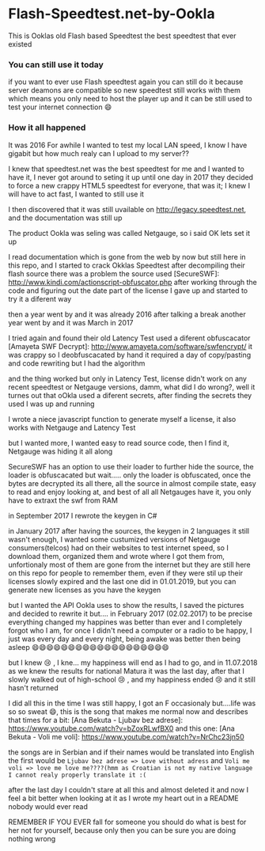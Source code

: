 # Flash-Speedtest.net-by-Ookla
This is Ooklas old Flash based Speedtest the best speedtest that ever existed

### You can still use it today
if you want to ever use Flash speedtest again you can still do it because server deamons are compatible so new speedtest still works with them which means you only need to host the player up and it can be still used to test your internet connection :smile:

### How it all happened

It was 2016
For awhile I wanted to test my local LAN speed, I know I have gigabit but how much realy can I upload to my server??

I knew that speedtest.net was the best speedtest for me and I wanted to have it, I never got around to seting it up until one day in 2017 they decided to force a new crappy HTML5 speedtest for everyone, that was it; I knew I will have to act fast, I wanted to still use it

I then discovered that it was still uvailable on http://legacy.speedtest.net, and the documentation was still up

The product Ookla was seling was called Netgauge, so i said OK lets set it up

I read documentation which is gone from the web by now but still here in this repo, and I started to crack Okklas Speedtest
after decompiling their flash source there was a problem the source used [SecureSWF]: http://www.kindi.com/actionscript-obfuscator.php
after working through the code and figuring out the date part of the license I gave up and started to try it a diferent way

then a year went by and it was already 2016 after talking a break another year went by and it was March in 2017

I tried again and found their old Latency Test used a diferent obfuscacator [Amayeta SWF Decrypt]: http://www.amayeta.com/software/swfencrypt/ it was crappy so I deobfuscacated by hand it required a day of copy/pasting and code rewriting but I had the algorithm

and the thing worked but only in Latency Test, license didn't work on any recent speedtest or Netgauge versions, damm, what did I do wrong?, well it turnes out that oOkla used a diferent secrets, after finding the secrets they used I was up and running

I wrote a niece javascript function to generate myself a license, it also works with Netgauge and Latency Test

but I wanted more, I wanted easy to read source code, then I find it, Netgauge was hiding it all along

SecureSWF has an option to use their loader to further hide the source, the loader is obfuscacated but wait.....
only the loader is obfuscated, once the bytes are decrypted its all there, all the source in almost compile state, easy to read and enjoy looking at, and best of all all Netgauges have it, you only have to extraxt the swf from RAM

in September 2017 I rewrote the keygen in C#

in January 2017
after having the sources, the keygen in 2 languages it still wasn't enough, I wanted some custumized versions of Netgauge consumers(telcos) had on their websites to test internet speed, so I download them, organized them and wrote where I got them from, unfortionaly most of them are gone from the internet but they are still here on this repo for people to remember them, even if they were stil up their licenses slowly expired and the last one did in 01.01.2019, but you can generate new licenses as you have the keygen

but I wanted the API Ookla uses to show the results, I saved the pictures and decided to rewrite it but....
in February 2017 (02.02.2017) to be precise everything changed my happines was better than ever and I completely forgot who I am, for once I didn't need a computer or a radio to be happy, I just was every day and every night, being awake was better then being asleep :smile::smile::smile::smile::smile::smile::smile::smile::smile::smile::smile::smile::smile::smile::smile::smile::smile::smile::smile:

but I knew :cry: , I kne... my happiness will end as I had to go, and in 11.07.2018 as we knew the results for national Matura it was the last day, after that I slowly walked out of high-school :cry: , and my happiness ended :cry: and it still hasn't returned 

I did all this in the time I was still happy, I got an F occasionaly but....life was so so sweat :smile:, this is the song that makes me normal now and describes that times for a bit: [Ana Bekuta - Ljubav bez adrese]: https://www.youtube.com/watch?v=bZoxRLwfBX0
and this one: [Ana Bekuta - Voli me voli]: https://www.youtube.com/watch?v=NrChc23jn50

the songs are in Serbian and if their names would be translated into English the first would be ``` Ljubav bez adrese => Love without adress ``` and ```Voli me voli => love me love me????(hmm as Croatian is not my native language I cannot realy properly translate it :( ```

after the last day I couldn't stare at all this and almost deleted it and now I feel a bit better when looking at it as I wrote my heart out in a README nobody would ever read

REMEMBER IF YOU EVER fall for someone you should do what is best for her not for yourself, because only then you can be sure you are doing nothing wrong
